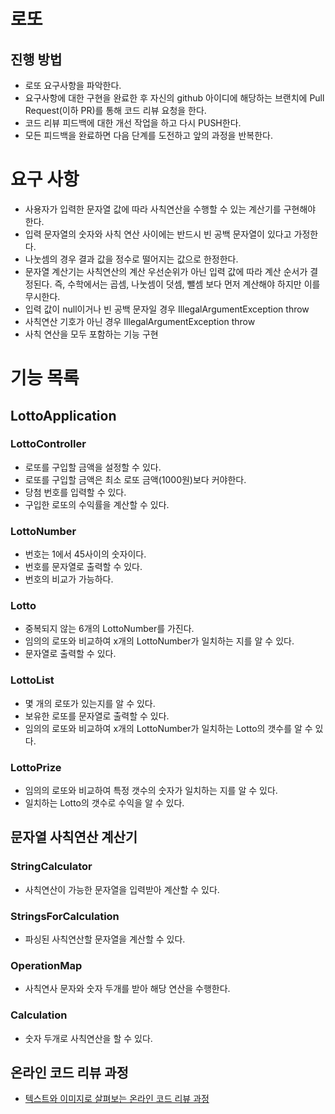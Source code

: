 
# 로또
## 진행 방법
* 로또 요구사항을 파악한다.
* 요구사항에 대한 구현을 완료한 후 자신의 github 아이디에 해당하는 브랜치에 Pull Request(이하 PR)를 통해 코드 리뷰 요청을 한다.
* 코드 리뷰 피드백에 대한 개선 작업을 하고 다시 PUSH한다.
* 모든 피드백을 완료하면 다음 단계를 도전하고 앞의 과정을 반복한다.

# 요구 사항
- 사용자가 입력한 문자열 값에 따라 사칙연산을 수행할 수 있는 계산기를 구현해야 한다.
- 입력 문자열의 숫자와 사칙 연산 사이에는 반드시 빈 공백 문자열이 있다고 가정한다.
- 나눗셈의 경우 결과 값을 정수로 떨어지는 값으로 한정한다.
- 문자열 계산기는 사칙연산의 계산 우선순위가 아닌 입력 값에 따라 계산 순서가 결정된다. 즉, 수학에서는 곱셈, 나눗셈이 덧셈, 뺄셈 보다 먼저 계산해야 하지만 이를 무시한다.
- 입력 값이 null이거나 빈 공백 문자일 경우 IllegalArgumentException throw
- 사칙연산 기호가 아닌 경우 IllegalArgumentException throw
- 사칙 연산을 모두 포함하는 기능 구현

# 기능 목록
## LottoApplication
### LottoController
- 로또를 구입할 금액을 설정할 수 있다.
- 로또를 구입할 금액은 최소 로또 금액(1000원)보다 커야한다.
- 당첨 번호를 입력할 수 있다.
- 구입한 로또의 수익률을 계산할 수 있다.

### LottoNumber
- 번호는 1에서 45사이의 숫자이다.
- 번호를 문자열로 출력할 수 있다.
- 번호의 비교가 가능하다.

### Lotto
- 중복되지 않는 6개의 LottoNumber를 가진다.
- 임의의 로또와 비교하여 x개의 LottoNumber가 일치하는 지를 알 수 있다.
- 문자열로 출력할 수 있다.

### LottoList
- 몇 개의 로또가 있는지를 알 수 있다.
- 보유한 로또를 문자열로 출력할 수 있다.
- 임의의 로또와 비교하여 x개의 LottoNumber가 일치하는 Lotto의 갯수를 알 수 있다.

### LottoPrize
- 임의의 로또와 비교하여 특정 갯수의 숫자가 일치하는 지를 알 수 있다.
- 일치하는 Lotto의 갯수로 수익을 알 수 있다.

## 문자열 사칙연산 계산기
### StringCalculator
- 사칙연산이 가능한 문자열을 입력받아 계산할 수 있다.

### StringsForCalculation
- 파싱된 사칙연산할 문자열을 계산할 수 있다.

### OperationMap
- 사칙연사 문자와 숫자 두개를 받아 해당 연산을 수행한다.

### Calculation
- 숫자 두개로 사칙연산을 할 수 있다.

## 온라인 코드 리뷰 과정
* [텍스트와 이미지로 살펴보는 온라인 코드 리뷰 과정](https://github.com/next-step/nextstep-docs/tree/master/codereview)
